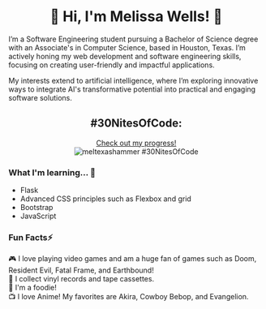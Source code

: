 <html>
  <body>
    <h1 align="center">👋 Hi, I'm Melissa Wells! 🤠</h1>
    <p>I’m a Software Engineering student pursuing a Bachelor of Science degree with an Associate's in Computer Science, based in Houston, Texas. I’m actively honing my web development and software engineering skills, focusing on creating user-friendly and impactful applications.</p>
<p>My interests extend to artificial intelligence, where I’m exploring innovative ways to integrate AI's transformative potential into practical and engaging software solutions.</p>
    <h2 align ="center">#30NitesOfCode:</h2>

<p align ="center">
  <a href="https://www.codedex.io/@meltexashammer/30-nites-of-code">Check out my progress!</a>
  <br>
  <img src="https://www.codedex.io/api/petStatus?user=meltexashammer" alt="meltexashammer #30NitesOfCode">
</p>
<h3>What I'm learning... 🌱</h3>
<ul>
  <li>Flask</li>
  <li>Advanced CSS principles such as Flexbox and grid</li>
  <li>Bootstrap</li>
  <li>JavaScript</li>
</ul>
<h3>Fun Facts⚡</h3>
<p>
  🎮 I love playing video games and am a huge fan of games such as Doom, Resident Evil, Fatal Frame, and Earthbound!<br>
  🎵 I collect vinyl records and tape cassettes.<br>
  🍜 I'm a foodie!<br>
  📺 I love Anime! My favorites are Akira, Cowboy Bebop, and Evangelion. 

                                                                                   
  </body>
</html>



<!---
Mel-Wells/Mel-Wells is a ✨ special ✨ repository because its `README.md` (this file) appears on your GitHub profile.
You can click the Preview link to take a look at your changes.
--->
